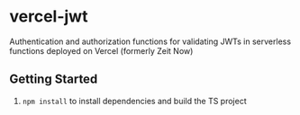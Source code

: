 # vercel-jwt

Authentication and authorization functions for validating JWTs in serverless functions deployed on Vercel (formerly Zeit Now)

## Getting Started

1. `npm install` to install dependencies and build the TS project
